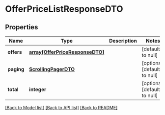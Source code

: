 # OfferPriceListResponseDTO

## Properties
Name | Type | Description | Notes
------------ | ------------- | ------------- | -------------
**offers** | [**array[OfferPriceResponseDTO]**](OfferPriceResponseDTO.md) |  | [default to null]
**paging** | [**ScrollingPagerDTO**](ScrollingPagerDTO.md) |  | [optional] [default to null]
**total** | **integer** |  | [optional] [default to null]

[[Back to Model list]](../README.md#documentation-for-models) [[Back to API list]](../README.md#documentation-for-api-endpoints) [[Back to README]](../README.md)


